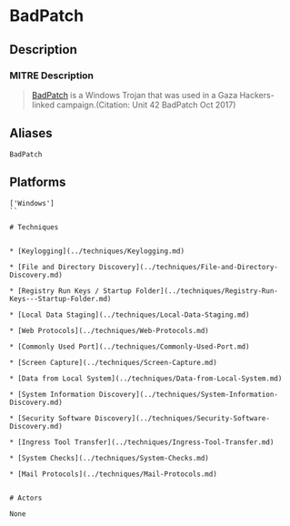 
# BadPatch

## Description

### MITRE Description

> [BadPatch](https://attack.mitre.org/software/S0337) is a Windows Trojan that was used in a Gaza Hackers-linked campaign.(Citation: Unit 42 BadPatch Oct 2017)

## Aliases

```
BadPatch
```

## Platforms

```
['Windows']
``

# Techniques


* [Keylogging](../techniques/Keylogging.md)

* [File and Directory Discovery](../techniques/File-and-Directory-Discovery.md)
    
* [Registry Run Keys / Startup Folder](../techniques/Registry-Run-Keys---Startup-Folder.md)
    
* [Local Data Staging](../techniques/Local-Data-Staging.md)
    
* [Web Protocols](../techniques/Web-Protocols.md)
    
* [Commonly Used Port](../techniques/Commonly-Used-Port.md)
    
* [Screen Capture](../techniques/Screen-Capture.md)
    
* [Data from Local System](../techniques/Data-from-Local-System.md)
    
* [System Information Discovery](../techniques/System-Information-Discovery.md)
    
* [Security Software Discovery](../techniques/Security-Software-Discovery.md)
    
* [Ingress Tool Transfer](../techniques/Ingress-Tool-Transfer.md)
    
* [System Checks](../techniques/System-Checks.md)
    
* [Mail Protocols](../techniques/Mail-Protocols.md)
    

# Actors

None
